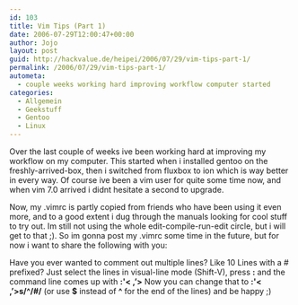 ```yaml
---
id: 103
title: Vim Tips (Part 1)
date: 2006-07-29T12:00:47+00:00
author: Jojo
layout: post
guid: http://hackvalue.de/heipei/2006/07/29/vim-tips-part-1/
permalink: /2006/07/29/vim-tips-part-1/
autometa:
  - couple weeks working hard improving workflow computer started
categories:
  - Allgemein
  - Geekstuff
  - Gentoo
  - Linux
---
```

Over the last couple of weeks ive been working hard at improving my workflow on my computer. This started when i installed gentoo on the freshly-arrived-box, then i switched from fluxbox to ion which is way better in every way. Of course ive been a vim user for quite some time now, and when vim 7.0 arrived i didnt hesitate a second to upgrade.

Now, my .vimrc is partly copied from friends who have been using it even more, and to a good extent i dug through the manuals looking for cool stuff to try out. Im still not using the whole edit-compile-run-edit circle, but i will get to that ;). So im gonna post my .vimrc some time in the future, but for now i want to share the following with you:

Have you ever wanted to comment out multiple lines? Like 10 Lines with a # prefixed? Just select the lines in visual-line mode (Shift-V), press **:** and the command line comes up with **:'< ,&#8217;>** Now you can change that to **:'< ,&#8217;>s/^/#/** (or use **$** instead of **^** for the end of the lines) and be happy ;)